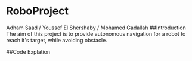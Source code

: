 # RoboProject
Adham Saad / Youssef El Shershaby / Mohamed Gadallah
##Introduction
The aim of this project is to provide autonomous navigation for a robot to reach it's target, while avoiding obstacle.

##Code Explation
